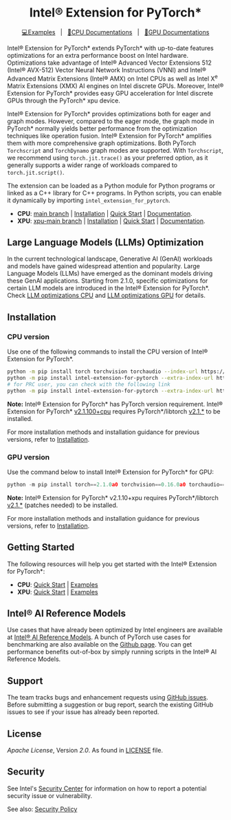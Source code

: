 <div align="center">
  
Intel® Extension for PyTorch\*
===========================

[💻Examples](./docs/tutorials/examples.md)&nbsp;&nbsp;&nbsp;|&nbsp;&nbsp;&nbsp;[📖CPU Documentations](https://intel.github.io/intel-extension-for-pytorch/cpu/latest/)&nbsp;&nbsp;&nbsp;|&nbsp;&nbsp;&nbsp;[📖GPU Documentations](https://intel.github.io/intel-extension-for-pytorch/xpu/latest/)
</div>



Intel® Extension for PyTorch\* extends PyTorch\* with up-to-date features optimizations for an extra performance boost on Intel hardware. Optimizations take advantage of Intel® Advanced Vector Extensions 512 (Intel® AVX-512) Vector Neural Network Instructions (VNNI) and Intel® Advanced Matrix Extensions (Intel® AMX) on Intel CPUs as well as Intel X<sup>e</sup> Matrix Extensions (XMX) AI engines on Intel discrete GPUs. Moreover, Intel® Extension for PyTorch\* provides easy GPU acceleration for Intel discrete GPUs through the PyTorch\* xpu device.

Intel® Extension for PyTorch\* provides optimizations both for eager and graph modes. However,  compared to the eager mode, the graph mode in PyTorch\* normally yields better performance from the optimization techniques like operation fusion. Intel® Extension for PyTorch\* amplifies them with more comprehensive graph optimizations. Both PyTorch `Torchscript` and `TorchDynamo` graph modes are supported. With `Torchscript`, we recommend using `torch.jit.trace()` as your preferred option, as it generally supports a wider range of workloads compared to `torch.jit.script()`.

The extension can be loaded as a Python module for Python programs or linked as a C++ library for C++ programs. In Python scripts, you can enable it dynamically by importing `intel_extension_for_pytorch`.

* **CPU**: [main branch](https://github.com/intel/intel-extension-for-pytorch/tree/main) | [Installation](https://intel.github.io/intel-extension-for-pytorch/index.html#installation?platform=cpu&version=v2.1.0%2Bcpu) | [Quick Start](https://intel.github.io/intel-extension-for-pytorch/cpu/latest/tutorials/getting_started.html) | [Documentation](https://intel.github.io/intel-extension-for-pytorch/cpu/latest/).
* **XPU**: [xpu-main branch](https://github.com/intel/intel-extension-for-pytorch/tree/xpu-main) | [Installation](https://intel.github.io/intel-extension-for-pytorch/index.html#installation?platform=gpu&version=v2.1.0%2Bxpu>) | [Quick Start](https://intel.github.io/intel-extension-for-pytorch/xpu/latest/tutorials/getting_started.html) | [Documentation](https://intel.github.io/intel-extension-for-pytorch/xpu/latest/).

## Large Language Models (LLMs) Optimization

In the current technological landscape, Generative AI (GenAI) workloads and models have gained widespread attention and popularity. Large Language Models (LLMs) have emerged as the dominant models driving these GenAI applications. Starting from 2.1.0, specific optimizations for certain LLM models are introduced in the Intel® Extension for PyTorch\*. Check [LLM optimizations CPU](./examples/cpu/inference/python/llm) and [LLM optimizations GPU](./examples/gpu/inference/python/llm) for details.


## Installation

### CPU version

Use one of the following commands to install the CPU version of Intel® Extension for PyTorch\*.

```bash
python -m pip install torch torchvision torchaudio --index-url https://download.pytorch.org/whl/cpu
python -m pip install intel-extension-for-pytorch --extra-index-url https://pytorch-extension.intel.com/release-whl/stable/cpu/us/
# for PRC user, you can check with the following link
python -m pip install intel-extension-for-pytorch --extra-index-url https://pytorch-extension.intel.com/release-whl/stable/cpu/cn/
```

**Note:** Intel® Extension for PyTorch\* has PyTorch version requirement. Intel® Extension for PyTorch\* [v2.1.100+cpu](https://github.com/intel/intel-extension-for-pytorch/tree/v2.1.100%2Bcpu) requires PyTorch\*/libtorch [v2.1.\*](https://github.com/pytorch/pytorch/tree/v2.1.1) to be installed.

For more installation methods and installation guidance for previous versions, refer to [Installation](https://intel.github.io/intel-extension-for-pytorch/#installation).

### GPU version

Use the command below to install Intel® Extension for PyTorch\* for GPU:

```python
python -m pip install torch==2.1.0a0 torchvision==0.16.0a0 torchaudio==2.1.0a0 intel-extension-for-pytorch==2.1.10+xpu --extra-index-url https://pytorch-extension.intel.com/release-whl/stable/xpu/us/
```

**Note:** Intel® Extension for PyTorch\* v2.1.10+xpu requires PyTorch\*/libtorch [v2.1.\*](https://github.com/pytorch/pytorch/tree/v2.1.0) (patches needed) to be installed.

For more installation methods and installation guidance for previous versions, refer to [Installation](https://intel.github.io/intel-extension-for-pytorch/#installation).


## Getting Started

The following resources will help you get started with the Intel® Extension for PyTorch\*:

* **CPU**: [Quick Start](https://intel.github.io/intel-extension-for-pytorch/cpu/latest/tutorials/getting_started.html) | [Examples](https://intel.github.io/intel-extension-for-pytorch/cpu/latest/tutorials/examples.html) 
* **XPU**: [Quick Start](https://intel.github.io/intel-extension-for-pytorch/xpu/latest/tutorials/getting_started.html) | [Examples](https://intel.github.io/intel-extension-for-pytorch/xpu/latest/tutorials/examples.html)

## Intel® AI Reference Models

Use cases that have already been optimized by Intel engineers are available at [Intel® AI Reference Models](https://github.com/IntelAI/models/tree/pytorch-r2.1-models). A bunch of PyTorch use cases for benchmarking are also available on the [Github page](https://github.com/IntelAI/models/tree/pytorch-r2.1-models/benchmarks#pytorch-use-cases). You can get performance benefits out-of-box by simply running scripts in the Intel® AI Reference Models.

## Support

The team tracks bugs and enhancement requests using [GitHub issues](https://github.com/intel/intel-extension-for-pytorch/issues/). Before submitting a suggestion or bug report, search the existing GitHub issues to see if your issue has already been reported.

## License

_Apache License_, Version _2.0_. As found in [LICENSE](https://github.com/intel/intel-extension-for-pytorch/blob/main/LICENSE) file.

## Security

See Intel's [Security Center](https://www.intel.com/content/www/us/en/security-center/default.html)
for information on how to report a potential security issue or vulnerability.

See also: [Security Policy](SECURITY.md)

